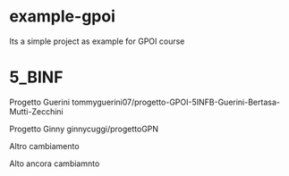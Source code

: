 # example-gpoi
Its a simple project as example for GPOI course

# 5_BINF

Progetto Guerini
tommyguerini07/progetto-GPOI-5INFB-Guerini-Bertasa-Mutti-Zecchini

Progetto Ginny
ginnycuggi/progettoGPN

Altro cambiamento

Alto ancora cambiamnto 